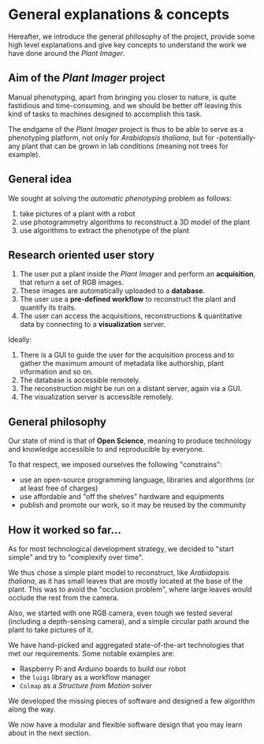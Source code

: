 # General explanations & concepts

Hereafter, we introduce the general philosophy of the project, provide some high level explanations and give key concepts to understand the work we have done around the _Plant Imager_.

## Aim of the _Plant Imager_ project

Manual phenotyping, apart from bringing you closer to nature, is quite fastidious and time-consuming, and we should be better off leaving this kind of tasks to machines designed to accomplish this task.

The endgame of the _Plant Imager_ project is thus to be able to serve as a phenotyping platform, not only for _Arabidopsis thaliana_, but for -potentially- any plant that can be grown in lab conditions (meaning not trees for example).

## General idea

We sought at solving the _automatic phenotyping_ problem as follows:

1. take pictures of a plant with a robot
2. use photogrammetry algorithms to reconstruct a 3D model of the plant
3. use algorithms to extract the phenotype of the plant 


## Research oriented user story

1. The user put a plant inside the _Plant Imager_ and perform an **acquisition**, that return a set of RGB images.
2. These images are automatically uploaded to a **database**.
3. The user use a **pre-defined workflow** to reconstruct the plant and quantify its traits.
4. The user can access the acquisitions, reconstructions & quantitative data by connecting to a **visualization** server.

Ideally:

1. There is a GUI to guide the user for the acquisition process and to gather the maximum amount of metadata like authorship, plant information and so on.
2. The database is accessible remotely.
3. The reconstruction might be run on a distant server, again via a GUI.
4. The visualization server is accessible remotely.

## General philosophy

Our state of mind is that of **Open Science**, meaning to produce technology and knowledge accessible to and reproducible by everyone.

To that respect, we imposed ourselves the following "constrains":

- use an open-source programming language, libraries and algorithms (or at least free of charges)
- use affordable and "off the shelves" hardware and equipments
- publish and promote our work, so it may be reused by the community

## How it worked so far...

As for most technological development strategy, we decided to "start simple" and try to "complexify over time".

We thus chose a simple plant model to reconstruct, like _Arabidopsis thaliana_, as it has small leaves that are mostly located at the base of the plant.
This was to avoid the "occlusion problem", where large leaves would occlude the rest from the camera.

Also, we started with one RGB camera, even tough we tested several (including a depth-sensing camera), and a simple circular path around the plant to take pictures of it.

We have hand-picked and aggregated state-of-the-art technologies that met our requirements.
Some notable examples are:

- Raspberry Pi and Arduino boards to build our robot
- the `luigi` library as a workflow manager
- `Colmap` as a _Structure from Motion_ solver

We developed the missing pieces of software and designed a few algorithm along the way.

We now have a modular and flexible software design that you may learn about in the next section.